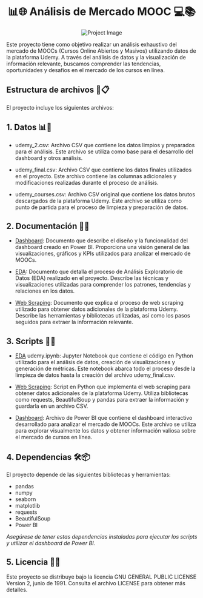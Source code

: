 <div align="center">

# 📊🌐 Análisis de Mercado MOOC 💻📚


![Project Image](https://drive.google.com/uc?export=view&id=1MflVYobFu_JmMsBp4oI3cB3JvvGg7024)


</div>

Este proyecto tiene como objetivo realizar un análisis exhaustivo del mercado de MOOCs (Cursos Online Abiertos y Masivos) utilizando datos de la plataforma Udemy. A través del análisis de datos y la visualización de información relevante, buscamos comprender las tendencias, oportunidades y desafíos en el mercado de los cursos en línea.


## Estructura de archivos 📂📋

El proyecto incluye los siguientes archivos:



## 1. Datos 📊📂


- udemy_2.csv: Archivo CSV que contiene los datos limpios y preparados para el análisis. Este archivo se utiliza como base para el desarrollo del dashboard y otros análisis.

- udemy_final.csv: Archivo CSV que contiene los datos finales utilizados en el proyecto. Este archivo contiene las columnas adicionales y modificaciones realizadas durante el proceso de análisis.

- udemy_courses.csv: Archivo CSV original que contiene los datos brutos descargados de la plataforma Udemy. Este archivo se utiliza como punto de partida para el proceso de limpieza y preparación de datos.



## 2. Documentación 📄📝


- [Dashboard](documents/dashboard_udemy.md): Documento que describe el diseño y la funcionalidad del dashboard creado en Power BI. Proporciona una visión general de las visualizaciones, gráficos y KPIs utilizados para analizar el mercado de MOOCs.

- [EDA](documents/eda_udemy.md): Documento que detalla el proceso de Análisis Exploratorio de Datos (EDA) realizado en el proyecto. Describe las técnicas y visualizaciones utilizadas para comprender los patrones, tendencias y relaciones en los datos.

-  [Web Scraping](documents/web_scraping.md): Documento que explica el proceso de web scraping utilizado para obtener datos adicionales de la plataforma Udemy. Describe las herramientas y bibliotecas utilizadas, así como los pasos seguidos para extraer la información relevante.



## 3. Scripts 📝🔧



- [EDA](scripts/udemy.ipynb) udemy.ipynb: Jupyter Notebook que contiene el código en Python utilizado para el análisis de datos, creación de visualizaciones y generación de métricas. Este notebook abarca todo el proceso desde la limpieza de datos hasta la creación del archivo udemy_final.csv.

- [Web Scraping](scripts/web_scrap_udemy.py): Script en Python que implementa el web scraping para obtener datos adicionales de la plataforma Udemy. Utiliza bibliotecas como requests, BeautifulSoup y pandas para extraer la información y guardarla en un archivo CSV.

- [Dashboard](proyecto2.2.pbix): Archivo de Power BI que contiene el dashboard interactivo desarrollado para analizar el mercado de MOOCs. Este archivo se utiliza para explorar visualmente los datos y obtener información valiosa sobre el mercado de cursos en línea.



## 4. Dependencias 🛠️📦


El proyecto depende de las siguientes bibliotecas y herramientas:

- pandas
- numpy
- seaborn
- matplotlib
- requests
- BeautifulSoup
- Power BI

*Asegúrese de tener estas dependencias instaladas para ejecutar los scripts y utilizar el dashboard de Power BI.*



## 5. Licencia 📄🔐

Este proyecto se distribuye bajo la licencia GNU GENERAL PUBLIC LICENSE Version 2, junio de 1991. Consulta el archivo LICENSE para obtener más detalles.
